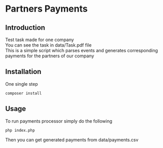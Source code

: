 Partners Payments
=======================

Introduction
------------
Test task made for one company  
You can see the task in data/Task.pdf file  
This is a simple script which parses events and generates corresponding payments for the partners of our company

Installation
------------
One single step

    composer install
    
Usage
------------
To run payments processor simply do the following

    php index.php
    
Then you can get generated payments from data/payments.csv
